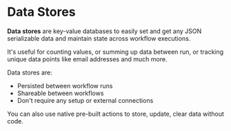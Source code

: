 # Data Stores

**Data stores** are key-value databases to easily set and get any JSON serializable data and maintain state across workflow executions.

It's useful for counting values, or summing up data between run, or tracking unique data points like email addresses and much more.

Data stores are:

* Persisted between workflow runs
* Shareable between workflows
* Don't require any setup or external connections

You can also use native pre-built actions to store, update, clear data without code.
